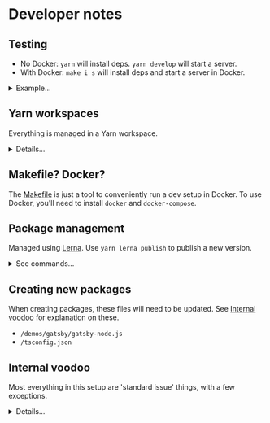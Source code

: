 # Developer notes

## Testing

- No Docker: `yarn` will install deps. `yarn develop` will start a server.
- With Docker: `make i s` will install deps and start a server in Docker.

<details>
<summary>Example...</summary>

```js
# Install dependencies
yarn

# Start the Gatsby demo
yarn develop

# ...alternatively, you can use this to spawn a
# test watcher and tsc watcher too
yarn watch
```

Check package.json's `scripts` for some other useful things for development.

</details>

## Yarn workspaces

Everything is managed in a Yarn workspace.

<details>
<summary>Details...</summary>

- Most dev dependencies are in the workspace level. This avoids having to add all the necessary boilerplate in each sub-package (eg, Rollup, Jest, TypeScript).

</details>

## Makefile? Docker?

The [Makefile](./Makefile) is just a tool to conveniently run a dev setup in Docker. To use Docker, you'll need to install `docker` and `docker-compose`.

## Package management

Managed using [Lerna](https://github.com/lerna/lerna). Use `yarn lerna publish` to publish a new version.

<details>
<summary>See commands...</summary>

```js
# List packages with changes
# (ie, that need to be published)
yarn lerna changed

# Bump versions without publishing
# (Interactive prompt)
yarn lerna version

# Bump versions, then publish
yarn lerna publish
```

Some other useful commands:

```js
# Run all Rollup configs
# (careful, bumping up concurrency may thrash your CPU)
yarn lerna exec --stream --concurrency 1 yarn prepare

# Publish things even without changes (caution!)
yarn lerna publish --force-publish="*"
```

</details>

## Creating new packages

When creating packages, these files will need to be updated. See [Internal voodoo](#internal-voodoo) for explanation on these.

- `/demos/gatsby/gatsby-node.js`
- `/tsconfig.json`

## Internal voodoo

Most everything in this setup are 'standard issue' things, with a few exceptions.

<details>
<summary>Details...</summary>

### Jest module resolution

```
See:
/jest.config.js → moduleNameMapper
```

The moduleNameMapper that maps `@penpad/xxx` to `packages/xxx/src/index.tsx`. This allows Jest to work without having to compile things with Rollup.

### TypeScript compiler paths

```
See:
/tsconfig.json → compilerOptions.paths
```

Tells Rollup (building/bundling) and `tsc` (type checking) to look at source files ('src') instead of built files ('dist').

### Gatsby Webpack aliases

```
See:
/demos/gatsby/gatsby-node.js → onCreateWebpackConfig() → config.resolve.alias
```

Tells Gatsby to look at source files ('src') instead of built files ('dist'). Without this, we'll need to build Rollup files (`yarn prepare` inside packages) so that Gatsby will pick up the built files, which is slow and a waste of RAM for your development machine.

 </details>
